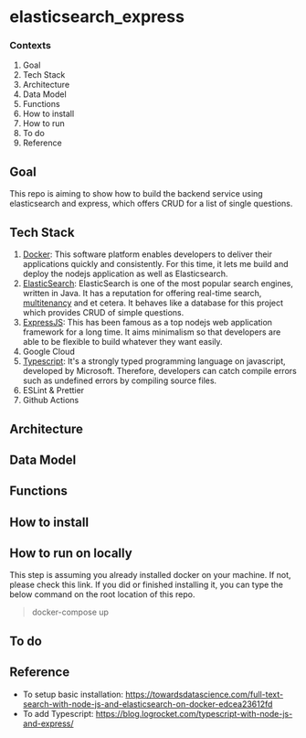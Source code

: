 # elasticsearch_express

### Contexts
1. Goal
2. Tech Stack
3. Architecture
4. Data Model
5. Functions
6. How to install
7. How to run
8. To do
9. Reference

## Goal
This repo is aiming to show how to build the backend service using elasticsearch and express, which offers CRUD for a list of single questions.

## Tech Stack
1. [Docker](https://docs.docker.com/get-started/overview/): This software platform enables developers to deliver their applications quickly and consistently. For this time, it lets me build and deploy the nodejs application as well as Elasticsearch.
2. [ElasticSearch](https://www.elastic.co/guide/en/elasticsearch/reference/current/index.html): ElasticSearch is one of the most popular search engines, written in Java. It has a reputation for offering real-time search, [multitenancy](https://en.wikipedia.org/wiki/Multitenancy) and et cetera. It behaves like a database for this project which provides CRUD of simple questions. 
3. [ExpressJS](https://expressjs.com/): This has been famous as a top nodejs web application framework for a long time.  It aims minimalism so that developers are able to be flexible to build whatever they want easily.
4. Google Cloud
5. [Typescript](https://www.typescriptlang.org/): It's a strongly typed programming language on javascript, developed by Microsoft. Therefore, developers can catch compile errors such as undefined errors by compiling source files. 
6. ESLint & Prettier
7. Github Actions

## Architecture

## Data Model

## Functions

## How to install

## How to run on locally
This step is assuming you already installed docker on your machine. If not, please check this link.
If you did or finished installing it, you can type the below command on the root location of this repo.
> docker-compose up

## To do

## Reference
- To setup basic installation: https://towardsdatascience.com/full-text-search-with-node-js-and-elasticsearch-on-docker-edcea23612fd
- To add Typescript: https://blog.logrocket.com/typescript-with-node-js-and-express/